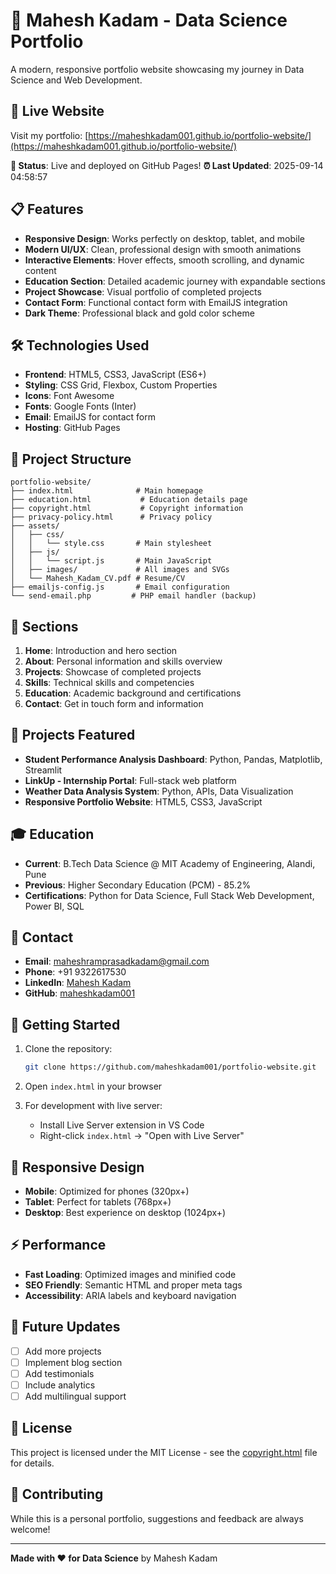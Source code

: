 # 🌟 Mahesh Kadam - Data Science Portfolio

A modern, responsive portfolio website showcasing my journey in Data Science and Web Development.

## 🚀 Live Website

Visit my portfolio: [https://maheshkadam001.github.io/portfolio-website/](https://maheshkadam001.github.io/portfolio-website/)

**🚀 Status**: Live and deployed on GitHub Pages!
**⏰ Last Updated**: 2025-09-14 04:58:57

## 📋 Features

- **Responsive Design**: Works perfectly on desktop, tablet, and mobile
- **Modern UI/UX**: Clean, professional design with smooth animations
- **Interactive Elements**: Hover effects, smooth scrolling, and dynamic content
- **Education Section**: Detailed academic journey with expandable sections
- **Project Showcase**: Visual portfolio of completed projects
- **Contact Form**: Functional contact form with EmailJS integration
- **Dark Theme**: Professional black and gold color scheme

## 🛠️ Technologies Used

- **Frontend**: HTML5, CSS3, JavaScript (ES6+)
- **Styling**: CSS Grid, Flexbox, Custom Properties
- **Icons**: Font Awesome
- **Fonts**: Google Fonts (Inter)
- **Email**: EmailJS for contact form
- **Hosting**: GitHub Pages

## 📁 Project Structure

```
portfolio-website/
├── index.html              # Main homepage
├── education.html           # Education details page
├── copyright.html           # Copyright information
├── privacy-policy.html      # Privacy policy
├── assets/
│   ├── css/
│   │   └── style.css       # Main stylesheet
│   ├── js/
│   │   └── script.js       # Main JavaScript
│   ├── images/             # All images and SVGs
│   └── Mahesh_Kadam_CV.pdf # Resume/CV
├── emailjs-config.js       # Email configuration
└── send-email.php         # PHP email handler (backup)
```

## 🎯 Sections

1. **Home**: Introduction and hero section
2. **About**: Personal information and skills overview
3. **Projects**: Showcase of completed projects
4. **Skills**: Technical skills and competencies
5. **Education**: Academic background and certifications
6. **Contact**: Get in touch form and information

## 💼 Projects Featured

- **Student Performance Analysis Dashboard**: Python, Pandas, Matplotlib, Streamlit
- **LinkUp - Internship Portal**: Full-stack web platform
- **Weather Data Analysis System**: Python, APIs, Data Visualization
- **Responsive Portfolio Website**: HTML5, CSS3, JavaScript

## 🎓 Education

- **Current**: B.Tech Data Science @ MIT Academy of Engineering, Alandi, Pune
- **Previous**: Higher Secondary Education (PCM) - 85.2%
- **Certifications**: Python for Data Science, Full Stack Web Development, Power BI, SQL

## 📧 Contact

- **Email**: maheshramprasadkadam@gmail.com
- **Phone**: +91 9322617530
- **LinkedIn**: [Mahesh Kadam](https://www.linkedin.com/in/mahesh-undefined-b84362364)
- **GitHub**: [maheshkadam001](https://github.com/maheshkadam001)

## 🚀 Getting Started

1. Clone the repository:
   ```bash
   git clone https://github.com/maheshkadam001/portfolio-website.git
   ```

2. Open `index.html` in your browser

3. For development with live server:
   - Install Live Server extension in VS Code
   - Right-click `index.html` → "Open with Live Server"

## 📱 Responsive Design

- **Mobile**: Optimized for phones (320px+)
- **Tablet**: Perfect for tablets (768px+)
- **Desktop**: Best experience on desktop (1024px+)

## ⚡ Performance

- **Fast Loading**: Optimized images and minified code
- **SEO Friendly**: Semantic HTML and proper meta tags
- **Accessibility**: ARIA labels and keyboard navigation

## 🔧 Future Updates

- [ ] Add more projects
- [ ] Implement blog section
- [ ] Add testimonials
- [ ] Include analytics
- [ ] Add multilingual support

## 📄 License

This project is licensed under the MIT License - see the [copyright.html](copyright.html) file for details.

## 🤝 Contributing

While this is a personal portfolio, suggestions and feedback are always welcome!

---

**Made with ❤️ for Data Science** by Mahesh Kadam